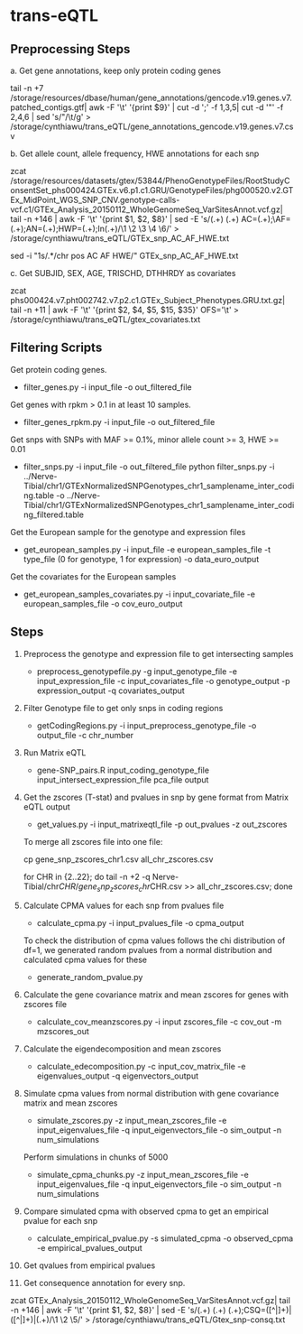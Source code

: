 # trans-eQTL
## Preprocessing Steps

a. Get gene annotations, keep only protein coding genes

tail -n +7 /storage/resources/dbase/human/gene_annotations/gencode.v19.genes.v7.patched_contigs.gtf| awk -F '\t' '{print $9}' | cut -d ';' -f 1,3,5| cut -d '"' -f 2,4,6 | sed 's/"/\t/g' > /storage/cynthiawu/trans_eQTL/gene_annotations_gencode.v19.genes.v7.csv

b. Get allele count, allele frequency, HWE annotations for each snp

zcat /storage/resources/datasets/gtex/53844/PhenoGenotypeFiles/RootStudyConsentSet_phs000424.GTEx.v6.p1.c1.GRU/GenotypeFiles/phg000520.v2.GTEx_MidPoint_WGS_SNP_CNV.genotype-calls-vcf.c1/GTEx_Analysis_20150112_WholeGenomeSeq_VarSitesAnnot.vcf.gz| tail -n +146 | awk -F '\t' '{print $1, $2, $8}' | sed -E 's/(.+) (.+) AC=(.+);\AF=(.+);AN=(.+);HWP=(.+);In(.+)/\1 \2 \3 \4 \6/' > /storage/cynthiawu/trans_eQTL/GTEx_snp_AC_AF_HWE.txt

sed -i "1s/.*/chr pos AC AF HWE/" GTEx_snp_AC_AF_HWE.txt

c. Get SUBJID, SEX, AGE, TRISCHD, DTHHRDY as covariates

 zcat phs000424.v7.pht002742.v7.p2.c1.GTEx_Subject_Phenotypes.GRU.txt.gz| tail -n +11 | awk -F '\t' '{print $2, $4, $5, $15, $35}' OFS='\t' > /storage/cynthiawu/trans_eQTL/gtex_covariates.txt
 
 ## Filtering Scripts
 
 Get protein coding genes. 
 - filter_genes.py -i input_file -o out_filtered_file
 
 Get genes with rpkm > 0.1 in at least 10 samples.
 - filter_genes_rpkm.py -i input_file -o out_filtered_file
 
 Get snps with SNPs with MAF >= 0.1%, minor allele count >= 3, HWE >= 0.01
 - filter_snps.py -i input_file -o out_filtered_file
 python filter_snps.py -i ../Nerve-Tibial/chr1/GTExNormalizedSNPGenotypes_chr1_samplename_inter_coding.table -o ../Nerve-Tibial/chr1/GTExNormalizedSNPGenotypes_chr1_samplename_inter_coding_filtered.table
 
 Get the European sample for the genotype and expression files
 - get_european_samples.py -i input_file -e european_samples_file -t type_file (0 for genotype, 1 for expression) -o data_euro_output
 
 Get the covariates for the European samples
 - get_european_samples_covariates.py -i input_covariate_file -e european_samples_file -o cov_euro_output
 
 ## Steps
1. Preprocess the genotype and expression file to get intersecting samples
   - preprocess_genotypefile.py -g input_genotype_file -e input_expression_file -c input_covariates_file -o genotype_output -p expression_output -q covariates_output
2. Filter Genotype file to get only snps in coding regions
   - getCodingRegions.py -i input_preprocess_genotype_file -o output_file -c chr_number
3. Run Matrix eQTL
   - gene-SNP_pairs.R input_coding_genotype_file input_intersect_expression_file pca_file output
4. Get the zscores (T-stat) and pvalues in snp by gene format from Matrix eQTL output
   - get_values.py -i input_matrixeqtl_file -p out_pvalues -z out_zscores
   
   To merge all zscores file into one file:
   
   cp gene_snp_zscores_chr1.csv all_chr_zscores.csv
   
   for CHR in {2..22}; do tail -n +2 -q Nerve-Tibial/chr$CHR/gene_snp_zscores_chr$CHR.csv  >> all_chr_zscores.csv; done
5. Calculate CPMA values for each snp from pvalues file
   - calculate_cpma.py -i input_pvalues_file -o cpma_output
  
    To check the distribution of cpma values follows the chi distribution of df=1, we generated random pvalues from a normal distribution and calculated cpma values for these
   - generate_random_pvalue.py 
6. Calculate the gene covariance matrix and mean zscores for genes with zscores file
   - calculate_cov_meanzscores.py -i input zscores_file -c cov_out -m mzscores_out
7. Calculate the eigendecomposition and mean zscores
   - calculate_edecomposition.py -c input_cov_matrix_file -e eigenvalues_output -q eigenvectors_output
8. Simulate cpma values from normal distribution with gene covariance matrix and mean zscores
   - simulate_zscores.py -z input_mean_zscores_file -e input_eigenvalues_file -q input_eigenvectors_file -o sim_output -n num_simulations
   
   Perform simulations in chunks of 5000
   
   - simulate_cpma_chunks.py -z input_mean_zscores_file -e input_eigenvalues_file -q input_eigenvectors_file -o sim_output -n num_simulations
9. Compare simulated cpma with observed cpma to get an empirical pvalue for each snp
   - calculate_empirical_pvalue.py -s simulated_cpma -o observed_cpma -e empirical_pvalues_output
10. Get qvalues from empirical pvalues
11. Get consequence annotation for every snp.

zcat GTEx_Analysis_20150112_WholeGenomeSeq_VarSitesAnnot.vcf.gz| tail -n +146 | awk -F '\t' '{print $1, $2, $8}' | sed -E 's/(.+) (.+) (.+);CSQ=([^|]+)\|([^|]+)\|(.+)/\1 \2 \5/' > /storage/cynthiawu/trans_eQTL/Gtex_snp-consq.txt
